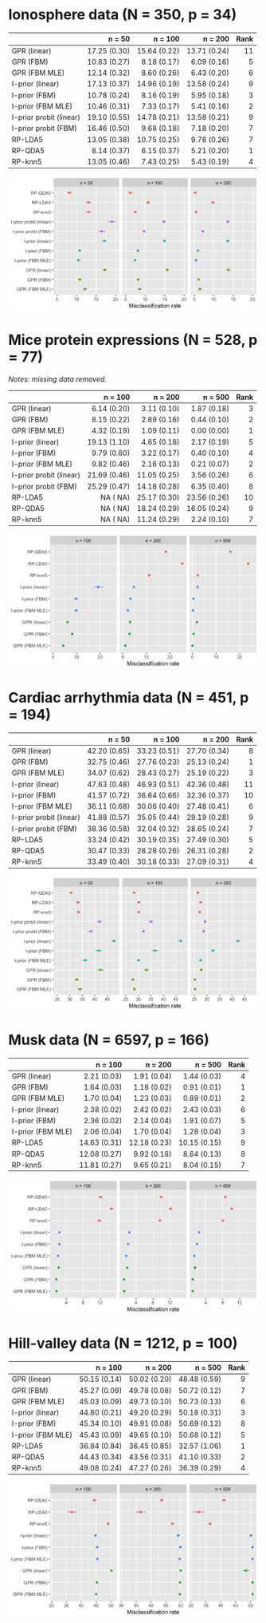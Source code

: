 # Ionosphere data (N = 350, p = 34)

|                        |       n = 50|      n = 100|      n = 200| Rank|
|:-----------------------|------------:|------------:|------------:|----:|
|GPR (linear)            | 17.25 (0.30)| 15.64 (0.22)| 13.71 (0.24)|   11|
|GPR (FBM)               | 10.83 (0.27)|  8.18 (0.17)|  6.09 (0.16)|    5|
|GPR (FBM MLE)           | 12.14 (0.32)|  8.60 (0.26)|  6.43 (0.20)|    6|
|I-prior (linear)        | 17.13 (0.37)| 14.96 (0.19)| 13.58 (0.24)|    9|
|I-prior (FBM)           | 10.78 (0.24)|  8.16 (0.19)|  5.95 (0.18)|    3|
|I-prior (FBM MLE)       | 10.46 (0.31)|  7.33 (0.17)|  5.41 (0.16)|    2|
|I-prior probit (linear) | 19.10 (0.55)| 14.78 (0.21)| 13.58 (0.21)|    9|
|I-prior probit (FBM)    | 16.46 (0.50)|  9.68 (0.18)|  7.18 (0.20)|    7|
|RP-LDA5                 | 13.05 (0.38)| 10.75 (0.25)|  9.78 (0.26)|    7|
|RP-QDA5                 |  8.14 (0.37)|  6.15 (0.37)|  5.21 (0.20)|    1|
|RP-knn5                 | 13.05 (0.46)|  7.43 (0.25)|  5.43 (0.19)|    4|

![](figure/ionosphere.png)

# Mice protein expressions (N = 528, p = 77)

*Notes: missing data removed.*

|                        |      n = 100|      n = 200|      n = 500| Rank|
|:-----------------------|------------:|------------:|------------:|----:|
|GPR (linear)            |  6.14 (0.20)|  3.11 (0.10)|  1.87 (0.18)|    3|
|GPR (FBM)               |  8.15 (0.22)|  2.89 (0.16)|  0.44 (0.10)|    2|
|GPR (FBM MLE)           |  4.32 (0.19)|  1.09 (0.11)|  0.00 (0.00)|    1|
|I-prior (linear)        | 19.13 (1.10)|  4.65 (0.18)|  2.17 (0.19)|    5|
|I-prior (FBM)           |  9.79 (0.60)|  3.22 (0.17)|  0.40 (0.10)|    4|
|I-prior (FBM MLE)       |  9.82 (0.46)|  2.16 (0.13)|  0.21 (0.07)|    2|
|I-prior probit (linear) | 21.69 (0.46)| 11.05 (0.25)|  3.56 (0.26)|    6|
|I-prior probit (FBM)    | 25.29 (0.47)| 14.18 (0.28)|  6.35 (0.40)|    8|
|RP-LDA5                 |    NA (  NA)| 25.17 (0.30)| 23.56 (0.26)|   10|
|RP-QDA5                 |    NA (  NA)| 18.24 (0.29)| 16.05 (0.24)|    9|
|RP-knn5                 |    NA (  NA)| 11.24 (0.29)|  2.24 (0.10)|    7|

![](figure/mice.png)

# Cardiac arrhythmia data (N = 451, p = 194)

|                        |       n = 50|      n = 100|      n = 200| Rank|
|:-----------------------|------------:|------------:|------------:|----:|
|GPR (linear)            | 42.20 (0.65)| 33.23 (0.51)| 27.70 (0.34)|    8|
|GPR (FBM)               | 32.75 (0.46)| 27.76 (0.23)| 25.13 (0.24)|    1|
|GPR (FBM MLE)           | 34.07 (0.62)| 28.43 (0.27)| 25.19 (0.22)|    3|
|I-prior (linear)        | 47.63 (0.48)| 46.93 (0.51)| 42.36 (0.48)|   11|
|I-prior (FBM)           | 41.57 (0.72)| 36.64 (0.66)| 32.36 (0.37)|   10|
|I-prior (FBM MLE)       | 36.11 (0.68)| 30.06 (0.40)| 27.48 (0.41)|    6|
|I-prior probit (linear) | 41.88 (0.57)| 35.05 (0.44)| 29.19 (0.28)|    9|
|I-prior probit (FBM)    | 38.36 (0.58)| 32.04 (0.32)| 28.65 (0.24)|    7|
|RP-LDA5                 | 33.24 (0.42)| 30.19 (0.35)| 27.49 (0.30)|    5|
|RP-QDA5                 | 30.47 (0.33)| 28.28 (0.26)| 26.31 (0.28)|    2|
|RP-knn5                 | 33.49 (0.40)| 30.18 (0.33)| 27.09 (0.31)|    4|

![](figure/cardiac.png)

# Musk data (N = 6597, p = 166)

|                  |      n = 100|      n = 200|      n = 500| Rank|
|:-----------------|------------:|------------:|------------:|----:|
|GPR (linear)      |  2.21 (0.03)|  1.91 (0.04)|  1.44 (0.03)|    4|
|GPR (FBM)         |  1.64 (0.03)|  1.18 (0.02)|  0.91 (0.01)|    1|
|GPR (FBM MLE)     |  1.70 (0.04)|  1.23 (0.03)|  0.89 (0.01)|    2|
|I-prior (linear)  |  2.38 (0.02)|  2.42 (0.02)|  2.43 (0.03)|    6|
|I-prior (FBM)     |  2.36 (0.02)|  2.14 (0.04)|  1.91 (0.07)|    5|
|I-prior (FBM MLE) |  2.06 (0.04)|  1.70 (0.04)|  1.28 (0.04)|    3|
|RP-LDA5           | 14.63 (0.31)| 12.18 (0.23)| 10.15 (0.15)|    9|
|RP-QDA5           | 12.08 (0.27)|  9.92 (0.18)|  8.64 (0.13)|    8|
|RP-knn5           | 11.81 (0.27)|  9.65 (0.21)|  8.04 (0.15)|    7|

![](figure/musk.png)

# Hill-valley data (N = 1212, p = 100)

|                  |      n = 100|      n = 200|      n = 500| Rank|
|:-----------------|------------:|------------:|------------:|----:|
|GPR (linear)      | 50.15 (0.14)| 50.02 (0.20)| 48.48 (0.59)|    9|
|GPR (FBM)         | 45.27 (0.09)| 49.78 (0.08)| 50.72 (0.12)|    7|
|GPR (FBM MLE)     | 45.03 (0.09)| 49.73 (0.10)| 50.73 (0.13)|    6|
|I-prior (linear)  | 44.80 (0.21)| 49.20 (0.29)| 50.18 (0.31)|    3|
|I-prior (FBM)     | 45.34 (0.10)| 49.91 (0.08)| 50.69 (0.12)|    8|
|I-prior (FBM MLE) | 45.43 (0.09)| 49.65 (0.10)| 50.68 (0.12)|    5|
|RP-LDA5           | 36.84 (0.84)| 36.45 (0.85)| 32.57 (1.06)|    1|
|RP-QDA5           | 44.43 (0.34)| 43.56 (0.31)| 41.10 (0.33)|    2|
|RP-knn5           | 49.08 (0.24)| 47.27 (0.26)| 36.39 (0.29)|    4|

![](figure/hill.png)
